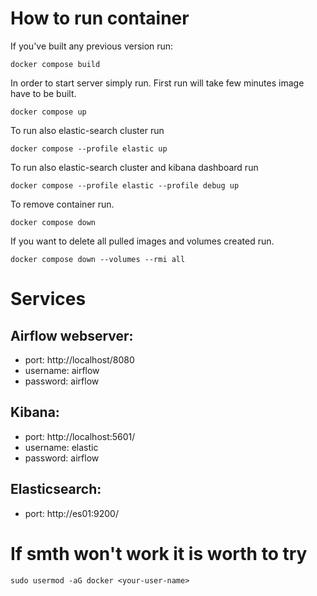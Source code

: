 # How to run container
If you've built any previous version run:
```
docker compose build
```

In order to start server simply run. First run will take few minutes image have to be built.
```
docker compose up
```

To run also elastic-search cluster run
```
docker compose --profile elastic up
```

To run also elastic-search cluster and kibana dashboard run
```
docker compose --profile elastic --profile debug up
```

To remove container run.
```
docker compose down
```

If you want to delete all pulled images and volumes created run.
```
docker compose down --volumes --rmi all
```

# Services
## Airflow webserver: 
- port: http://localhost/8080
- username: airflow 
- password: airflow 
## Kibana:
- port: http://localhost:5601/ 
- username: elastic 
- password: airflow 
## Elasticsearch:
- port: http://es01:9200/

# If smth won't work it is worth to try
```
sudo usermod -aG docker <your-user-name>
```
